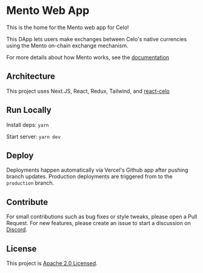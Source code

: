 # Mento Web App

This is the home for the Mento web app for Celo!

This DApp lets users make exchanges between Celo's native currencies using the Mento on-chain exchange mechanism. 

For more details about how Mento works, see the [documentation](https://docs.mento.org)

## Architecture

This project uses Next.JS, React, Redux, Tailwind, and [react-celo](https://github.com/celo-org/react-celo)

## Run Locally

Install deps: `yarn`

Start server: `yarn dev`

## Deploy

Deployments happen automatically via Vercel's Github app after pushing branch updates.
Production deployments are triggered from to the `production` branch.

## Contribute

For small contributions such as bug fixes or style tweaks, please open a Pull Request.
For new features, please create an issue to start a discussion on [Discord](https://discord.gg/p4p4fbSkgp).

## License

This project is [Apache 2.0 Licensed](LICENSE).
